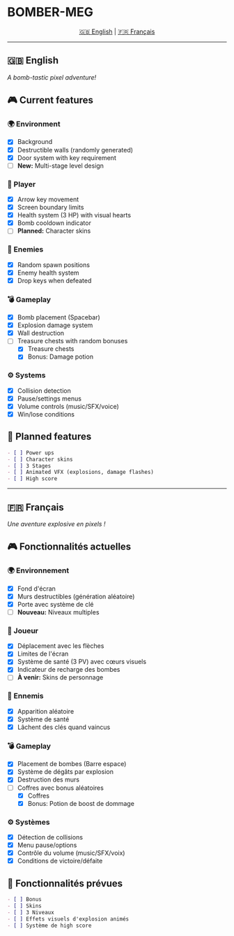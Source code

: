 # BOMBER-MEG

<p align="center">
  <a href="#english-version">🇬🇧 English</a> | 
  <a href="#version-française">🇫🇷 Français</a>
</p>

---

## <a id="english-version"></a>🇬🇧 English

_A bomb-tastic pixel adventure!_

## 🎮 Current features

### 🌍 Environment

- [x] Background
- [x] Destructible walls (randomly generated)
- [x] Door system with key requirement
- [ ] **New:** Multi-stage level design

### 🧙 Player

- [x] Arrow key movement
- [x] Screen boundary limits
- [x] Health system (3 HP) with visual hearts
- [x] Bomb cooldown indicator
- [ ] **Planned:** Character skins

### 👾 Enemies

- [x] Random spawn positions
- [x] Enemy health system
- [x] Drop keys when defeated

### 💣 Gameplay

- [x] Bomb placement (Spacebar)
- [x] Explosion damage system
- [x] Wall destruction
- [ ] Treasure chests with random bonuses
  - [x] Treasure chests
  - [x] Bonus: Damage potion

### ⚙️ Systems

- [x] Collision detection
- [x] Pause/settings menus
- [x] Volume controls (music/SFX/voice)
- [x] Win/lose conditions

## 🚀 Planned features

```md
- [ ] Power ups
- [ ] Character skins
- [ ] 3 Stages
- [ ] Animated VFX (explosions, damage flashes)
- [ ] High score
```

---

## <a id="version-française"></a>🇫🇷 Français

_Une aventure explosive en pixels !_

## 🎮 Fonctionnalités actuelles

### 🌍 Environnement

- [x] Fond d'écran
- [x] Murs destructibles (génération aléatoire)
- [x] Porte avec système de clé
- [ ] **Nouveau:** Niveaux multiples

### 🧙 Joueur

- [x] Déplacement avec les flèches
- [x] Limites de l'écran
- [x] Système de santé (3 PV) avec cœurs visuels
- [x] Indicateur de recharge des bombes
- [ ] **À venir:** Skins de personnage

### 👾 Ennemis

- [x] Apparition aléatoire
- [x] Système de santé
- [x] Lâchent des clés quand vaincus

### 💣 Gameplay

- [x] Placement de bombes (Barre espace)
- [x] Système de dégâts par explosion
- [x] Destruction des murs
- [ ] Coffres avec bonus aléatoires
  - [x] Coffres
  - [x] Bonus: Potion de boost de dommage

### ⚙️ Systèmes

- [x] Détection de collisions
- [x] Menu pause/options
- [x] Contrôle du volume (music/SFX/voix)
- [x] Conditions de victoire/défaite

## 🚀 Fonctionnalités prévues

```md
- [ ] Bonus
- [ ] Skins
- [ ] 3 Niveaux
- [ ] Effets visuels d'explosion animés
- [ ] Système de high score
```
